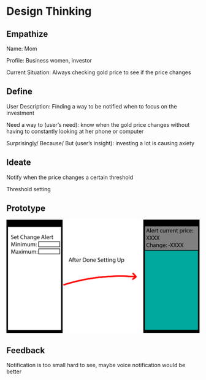 # Design Thinking 

## Empathize
<p> Name: Mom 
<p> Profile: Business women, investor 
<p> Current Situation: Always checking gold price to see if the price changes 

## Define
<p> User Description: Finding a way to be notified when to focus on the investment
<p> Need a way to (user’s need): know when the gold price changes without having to constantly looking at her phone or computer
<p> Surprisingly/ Because/ But (user’s insight): investing a lot is causing axiety

## Ideate
<p> Notify when the price changes a certain threshold
<p> Threshold setting

## Prototype
![prototype](./prototype.png)

## Feedback
<p> Notification is too small hard to see, maybe voice notification would be better